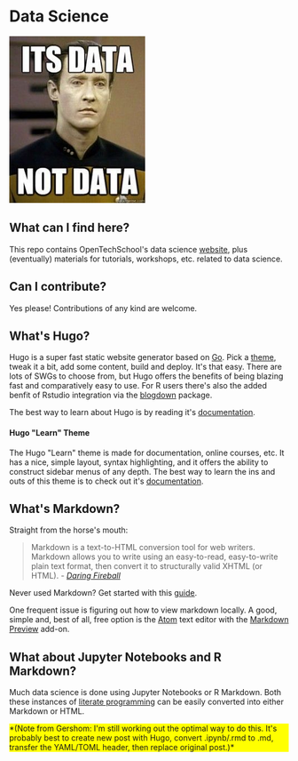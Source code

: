 # Data Science

![](data_not_data.jpg)

## What can I find here?

This repo contains OpenTechSchool's data science [website](https://opentechschool.github.io/datascience/), plus (eventually) materials for tutorials, workshops, etc. related to data science.

## Can I contribute?

Yes please! Contributions of any kind are welcome.

## What's Hugo?

Hugo is a super fast static website generator based on [Go](https://golang.org/).
Pick a [theme](https://themes.gohugo.io/), tweak it a bit, add some content, build and deploy. It's that easy. There are lots of SWGs to choose from, but Hugo offers
the benefits of being blazing fast and comparatively easy to use. For R users
there's also the added benfit of Rstudio integration via the [blogdown](https://bookdown.org/yihui/blogdown/) package.

The best way to learn about Hugo is by reading it's [documentation](https://gohugo.io/documentation/).

#### Hugo "Learn" Theme

The Hugo "Learn" theme is made for documentation, online courses, etc. It has
a nice, simple layout, syntax highlighting, and it offers the ability to construct
sidebar menus of any depth. The best way to learn the ins and outs of this theme
is to check out it's [documentation](https://themes.gohugo.io/theme/hugo-theme-learn/en).

## What's Markdown?

Straight from the horse's mouth:

> Markdown is a text-to-HTML conversion tool for web writers. Markdown allows you to write using an easy-to-read, easy-to-write plain text format, then convert it to structurally valid XHTML (or HTML). - [*Daring Fireball*](https://daringfireball.net/projects/markdown/)

Never used Markdown? Get started with this [guide](https://www.markdownguide.org/basic-syntax).

One frequent issue is figuring out how to view markdown locally. A good,
simple and, best of all, free option is the [Atom](https://atom.io/) text editor
with the [Markdown Preview](https://atom.io/packages/markdown-preview) add-on.

## What about Jupyter Notebooks and R Markdown?

Much data science is done using Jupyter Notebooks or R Markdown. Both these
instances of [literate programming](https://en.wikipedia.org/wiki/Literate_programming)
can be easily converted into either Markdown or HTML.

<div style="background-color:yellow">*(Note from Gershom: I'm still working out
the optimal way to do this. It's probably best to create new post with Hugo, convert
.ipynb/.rmd to .md, transfer the YAML/TOML header, then replace original post.)*</div>
